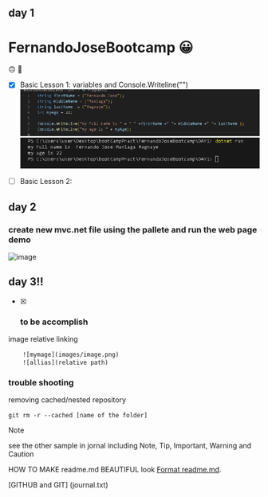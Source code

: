 ## **day 1**
# FernandoJoseBootcamp :grinning:
:upside_down_face: :poop:

- [X] Basic Lesson 1: variables and Console.Writeline("") 
![codename](images/printNamecode.png)
![printname](images/outputName.png)

- [ ] Basic Lesson 2:

## **day 2**
### create new mvc.net file using the pallete and run the web page demo
![image](https://github.com/Fernaniii/FernandoJoseBootcamp/assets/145454557/d939cce0-21ac-45d1-b15b-278102ee9ad1)

## **day 3!!**
- [x] ### to be accomplish

image relative linking 
```
    ![mymage](images/image.png)
    ![allias](relative path)
```



### trouble shooting
removing cached/nested repository
```
git rm -r --cached [name of the folder]

```


> [!NOTE]
>see the other sample in jornal including Note, Tip, Important, Warning and Caution


HOW TO MAKE readme.md BEAUTIFUL look [Format readme.md](https://docs.github.com/en/get-started/writing-on-github/getting-started-with-writing-and-formatting-on-github/basic-writing-and-formatting-syntax).




[GITHUB and GIT] (journal.txt)
